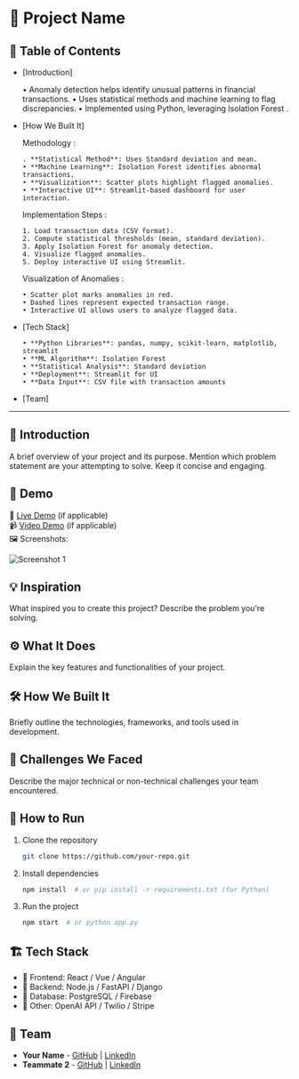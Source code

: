 # 🚀 Project Name

## 📌 Table of Contents
- [Introduction]

   • Anomaly detection helps identify unusual patterns in financial transactions.
   • Uses statistical methods and machine learning to flag discrepancies.
   • Implemented using Python, leveraging Isolation Forest .

- [How We Built It]

   Methodology :

      . **Statistical Method**: Uses Standard deviation and mean.
      • **Machine Learning**: Isolation Forest identifies abnormal transactions.
      • **Visualization**: Scatter plots highlight flagged anomalies.
      • **Interactive UI**: Streamlit-based dashboard for user interaction.

   Implementation Steps :

      1. Load transaction data (CSV format).
      2. Compute statistical thresholds (mean, standard deviation).
      3. Apply Isolation Forest for anomaly detection.
      4. Visualize flagged anomalies.
      5. Deploy interactive UI using Streamlit.

   Visualization of Anomalies :

      • Scatter plot marks anomalies in red.
      • Dashed lines represent expected transaction range.
      • Interactive UI allows users to analyze flagged data.


- [Tech Stack]

      • **Python Libraries**: pandas, numpy, scikit-learn, matplotlib, streamlit
      • **ML Algorithm**: Isolation Forest
      • **Statistical Analysis**: Standard deviation
      • **Deployment**: Streamlit for UI
      • **Data Input**: CSV file with transaction amounts

- [Team]
     

---

## 🎯 Introduction
A brief overview of your project and its purpose. Mention which problem statement are your attempting to solve. Keep it concise and engaging.

## 🎥 Demo
🔗 [Live Demo](#) (if applicable)  
📹 [Video Demo](#) (if applicable)  
🖼️ Screenshots:

![Screenshot 1](link-to-image)

## 💡 Inspiration
What inspired you to create this project? Describe the problem you're solving.

## ⚙️ What It Does
Explain the key features and functionalities of your project.

## 🛠️ How We Built It
Briefly outline the technologies, frameworks, and tools used in development.

## 🚧 Challenges We Faced
Describe the major technical or non-technical challenges your team encountered.

## 🏃 How to Run
1. Clone the repository  
   ```sh
   git clone https://github.com/your-repo.git
   ```
2. Install dependencies  
   ```sh
   npm install  # or pip install -r requirements.txt (for Python)
   ```
3. Run the project  
   ```sh
   npm start  # or python app.py
   ```

## 🏗️ Tech Stack
- 🔹 Frontend: React / Vue / Angular
- 🔹 Backend: Node.js / FastAPI / Django
- 🔹 Database: PostgreSQL / Firebase
- 🔹 Other: OpenAI API / Twilio / Stripe

## 👥 Team
- **Your Name** - [GitHub](#) | [LinkedIn](#)
- **Teammate 2** - [GitHub](#) | [LinkedIn](#)